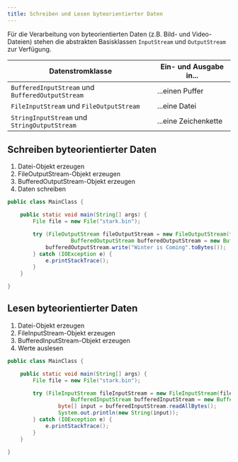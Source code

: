 ```yaml
---
title: Schreiben und Lesen byteorientierter Daten
---
```


Für die Verarbeitung von byteorientierten Daten (z.B. Bild- und Video-Dateien) stehen die abstrakten Basisklassen `InputStream` und `OutputStream` zur Verfügung.

| Datenstromklasse | Ein- und Ausgabe in... |
| ---------------- | ---------------------- |
| `BufferedInputStream` und `BufferedOutputStream` | ...einen Puffer |
| `FileInputStream` und `FileOutputStream` | ...eine Datei |
| `StringInputStream` und `StringOutputStream` | ...eine Zeichenkette |

## Schreiben byteorientierter Daten
1. Datei-Objekt erzeugen
2. FileOutputStream-Objekt erzeugen
3. BufferedOutputStream-Objekt erzeugen
4. Daten schreiben

```java
public class MainClass {

    public static void main(String[] args) {
        File file = new File("stark.bin");

        try (FileOutputStream fileOutputStream = new FileOutputStream(file);
             		BufferedOutputStream bufferedOutputStream = new BufferedOutputStream(fileOutputStream)) {
            bufferedOutputStream.write("Winter is Coming".toBytes());
        } catch (IOException e) {
            e.printStackTrace();
        }
    }

}
```

## Lesen byteorientierter Daten
1. Datei-Objekt erzeugen
2. FileInputStream-Objekt erzeugen
3. BufferedInputStream-Objekt erzeugen
4. Werte auslesen

```java
public class MainClass {

    public static void main(String[] args) {
        File file = new File("stark.bin");

        try (FileInputStream fileInputStream = new FileInputStream(file);
             		BufferedInputStream bufferedInputStream = new BufferedInputStream(fileInputStream)) {
             	byte[] input = bufferedInputStream.readAllBytes();
             	System.out.println(new String(input));
        } catch (IOException e) {
            e.printStackTrace();
        } 
    }

}
```